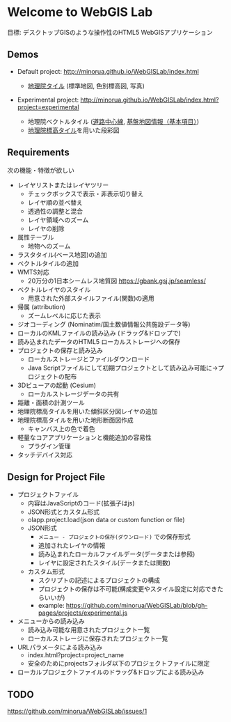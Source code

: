 # Welcome to WebGIS Lab

目標: デスクトップGISのような操作性のHTML5 WebGISアプリケーション

## Demos
* Default project: http://minorua.github.io/WebGISLab/index.html
    - [地理院タイル](http://maps.gsi.go.jp/development/ichiran.html) (標準地図, 色別標高図, 写真)

* Experimental project: http://minorua.github.io/WebGISLab/index.html?project=experimental
    - 地理院ベクトルタイル ([道路中心線](https://github.com/gsi-cyberjapan/vector-tile-experiment), [基盤地図情報（基本項目）](https://github.com/gsi-cyberjapan/experimental_fgd))
    - [地理院標高タイル](http://maps.gsi.go.jp/development/demtile.html)を用いた段彩図

## Requirements

次の機能・特徴が欲しい
- レイヤリストまたはレイヤツリー
    - チェックボックスで表示・非表示切り替え
    - レイヤ順の並べ替え
    - 透過性の調整と混合
    - レイヤ領域へのズーム
    - レイヤの削除
- 属性テーブル
    - 地物へのズーム
- ラスタタイル(ベース地図)の追加
- ベクトルタイルの追加
- WMTS対応
    - 20万分の1日本シームレス地質図 https://gbank.gsj.jp/seamless/
- ベクトルレイヤのスタイル
    - 用意された外部スタイルファイル(関数)の適用
- 帰属 (attribution)
    - ズームレベルに応じた表示
- ジオコーディング (Nominatim/国土数値情報公共施設データ等)
- ローカルのKMLファイルの読み込み (ドラッグ&ドロップで)
- 読み込まれたデータのHTML5 ローカルストレージへの保存
- プロジェクトの保存と読み込み
    - ローカルストレージとファイルダウンロード
    - Java Scriptファイルにして初期プロジェクトとして読み込み可能に→プロジェクトの配布
- 3Dビューアの起動 (Cesium)
    - ローカルストレージデータの共有
- 距離・面積の計測ツール
- 地理院標高タイルを用いた傾斜区分図レイヤの追加
- 地理院標高タイルを用いた地形断面図作成
    - キャンバス上の色で着色
- 軽量なコアアプリケーションと機能追加の容易性
    - プラグイン管理
- タッチデバイス対応


## Design for Project File

- プロジェクトファイル
    - 内容はJavaScriptのコード(拡張子はjs)
    - JSON形式とカスタム形式
    - olapp.project.load(json data or custom function or file)
    - JSON形式
        - `メニュー - プロジェクトの保存(ダウンロード)` での保存形式
        - 追加されたレイヤの情報
        - 読み込まれたローカルファイルデータ(データまたは参照)
        - レイヤに設定されたスタイル(データまたは関数)
    - カスタム形式
        - スクリプトの記述によるプロジェクトの構成
        - プロジェクトの保存は不可能(構成変更やスタイル設定に対応できたらいいが)
        - example: https://github.com/minorua/WebGISLab/blob/gh-pages/projects/experimental.js
- メニューからの読み込み
    - 読み込み可能な用意されたプロジェクト一覧
    - ローカルストレージに保存されたプロジェクト一覧
- URLパラメータによる読み込み
    - index.html?project=project_name
    - 安全のためにprojectsフォルダ以下のプロジェクトファイルに限定
- ローカルプロジェクトファイルのドラッグ&ドロップによる読み込み


## TODO

https://github.com/minorua/WebGISLab/issues/1

